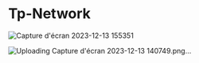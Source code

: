 # Tp-Network

![Capture d'écran 2023-12-13 155351](https://github.com/Yanish69/Tp-Network/assets/133772478/549bf3c3-4a79-49cf-b33a-c9428048ef96)


![Uploading Capture d'écran 2023-12-13 140749.png…]()
